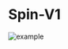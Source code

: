 # Spin-V1
![example](https://user-images.githubusercontent.com/82847629/195965473-13c1e691-1e83-40bf-9719-6c8a3593bafb.png)
